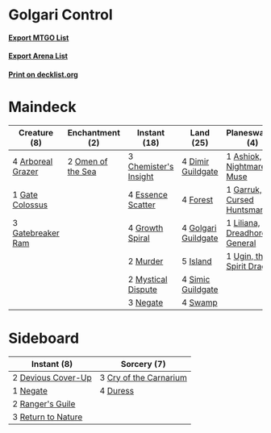 # Golgari Control

#### [Export MTGO List](../collection/Golgari%20Control/Golgari%20Control.txt)
#### [Export Arena List](../collection/Golgari%20Control/Golgari%20Control_arena.txt)
#### [Print on decklist.org](http://decklist.org/?deckmain=4%09Arboreal%20Grazer%0A1%09Ashiok,%20Nightmare%20Muse%0A3%09Chemister's%20Insight%0A4%09Dimir%20Guildgate%0A3%09Eliminate%0A4%09Essence%20Scatter%0A4%09Forest%0A1%09Garruk,%20Cursed%20Huntsman%0A1%09Gate%20Colossus%0A3%09Gatebreaker%20Ram%0A4%09Golgari%20Guildgate%0A4%09Growth%20Spiral%0A5%09Island%0A1%09Liliana,%20Dreadhorde%20General%0A2%09Murder%0A2%09Mystical%20Dispute%0A3%09Negate%0A2%09Omen%20of%20the%20Sea%0A4%09Simic%20Guildgate%0A4%09Swamp%0A1%09Ugin,%20the%20Spirit%20Dragon&deckside=3%09Cry%20of%20the%20Carnarium%0A2%09Devious%20Cover-Up%0A4%09Duress%0A1%09Negate%0A2%09Ranger's%20Guile%0A3%09Return%20to%20Nature)
# Maindeck

|                                        Creature (8)                                        |                                      Enchantment (2)                                       |                                          Instant (18)                                          |                                          Land (25)                                           |                                            Planeswalker (4)                                            |Unknown (3)|
|--------------------------------------------------------------------------------------------|--------------------------------------------------------------------------------------------|------------------------------------------------------------------------------------------------|----------------------------------------------------------------------------------------------|--------------------------------------------------------------------------------------------------------|-----------|
|4 [Arboreal Grazer](http://gatherer.wizards.com/Pages/Card/Details.aspx?multiverseid=461076)|2 [Omen of the Sea](http://gatherer.wizards.com/Pages/Card/Details.aspx?multiverseid=476309)|3 [Chemister's Insight](http://gatherer.wizards.com/Pages/Card/Details.aspx?multiverseid=452782)|4 [Dimir Guildgate](http://gatherer.wizards.com/Pages/Card/Details.aspx?multiverseid=376306)  |1 [Ashiok, Nightmare Muse](http://gatherer.wizards.com/Pages/Card/Details.aspx?multiverseid=476459)     |3 Eliminate|
|1 [Gate Colossus](http://gatherer.wizards.com/Pages/Card/Details.aspx?multiverseid=457376)  |                                                                                            |4 [Essence Scatter](http://gatherer.wizards.com/Pages/Card/Details.aspx?multiverseid=426754)    |4 [Forest](http://gatherer.wizards.com/Pages/Card/Details.aspx?multiverseid=439860)           |1 [Garruk, Cursed Huntsman](http://gatherer.wizards.com/Pages/Card/Details.aspx?multiverseid=473153)    |           |
|3 [Gatebreaker Ram](http://gatherer.wizards.com/Pages/Card/Details.aspx?multiverseid=457270)|                                                                                            |4 [Growth Spiral](http://gatherer.wizards.com/Pages/Card/Details.aspx?multiverseid=457322)      |4 [Golgari Guildgate](http://gatherer.wizards.com/Pages/Card/Details.aspx?multiverseid=376351)|1 [Liliana, Dreadhorde General](http://gatherer.wizards.com/Pages/Card/Details.aspx?multiverseid=461024)|           |
|                                                                                            |                                                                                            |2 [Murder](http://gatherer.wizards.com/Pages/Card/Details.aspx?multiverseid=442087)             |5 [Island](http://gatherer.wizards.com/Pages/Card/Details.aspx?multiverseid=439857)           |1 [Ugin, the Spirit Dragon](http://gatherer.wizards.com/Pages/Card/Details.aspx?multiverseid=391948)    |           |
|                                                                                            |                                                                                            |2 [Mystical Dispute](http://gatherer.wizards.com/Pages/Card/Details.aspx?multiverseid=473020)   |4 [Simic Guildgate](http://gatherer.wizards.com/Pages/Card/Details.aspx?multiverseid=376500)  |                                                                                                        |           |
|                                                                                            |                                                                                            |3 [Negate](http://gatherer.wizards.com/Pages/Card/Details.aspx?multiverseid=423707)             |4 [Swamp](http://gatherer.wizards.com/Pages/Card/Details.aspx?multiverseid=439858)            |                                                                                                        |           |


# Sideboard

|                                         Instant (8)                                         |                                           Sorcery (7)                                           |
|---------------------------------------------------------------------------------------------|-------------------------------------------------------------------------------------------------|
|2 [Devious Cover-Up](http://gatherer.wizards.com/Pages/Card/Details.aspx?multiverseid=452785)|3 [Cry of the Carnarium](http://gatherer.wizards.com/Pages/Card/Details.aspx?multiverseid=457214)|
|1 [Negate](http://gatherer.wizards.com/Pages/Card/Details.aspx?multiverseid=423707)          |4 [Duress](http://gatherer.wizards.com/Pages/Card/Details.aspx?multiverseid=14557)               |
|2 [Ranger's Guile](http://gatherer.wizards.com/Pages/Card/Details.aspx?multiverseid=249973)  |                                                                                                 |
|3 [Return to Nature](http://gatherer.wizards.com/Pages/Card/Details.aspx?multiverseid=461102)|                                                                                                 |

